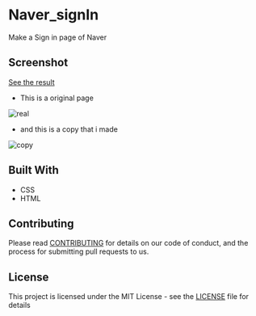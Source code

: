 # Naver_signIn

Make a Sign in page of Naver

## Screenshot

[See the result](https://emily7485.github.io/css-example-NaverSignIn/signin.html)

- This is a original page
  
![real](https://github.com/emily7485/css-example-NaverSignIn/images/real.PNG)

- and this is a copy that i made

![copy](https://github.com/emily7485/css-example-NaverSignIn/images/copy.PNG)


## Built With
- CSS
- HTML


## Contributing

Please read [CONTRIBUTING](https://gist.github.com/emily7485/be9662f632063012c84f394ab0ff423b) for details on our code of conduct, and the process for submitting pull requests to us.


## License

This project is licensed under the MIT License - see the [LICENSE](https://gist.github.com/emily7485/22bbc7aa64f6c8ee33850ad88bafdfcf)  file for details
